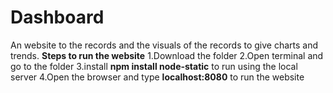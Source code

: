# Dashboard
An website to  the records and the visuals of the records to give charts and trends.
**Steps to run the website**
1.Download the folder
2.Open terminal and go to the folder
3.install **npm install node-static** to run using the local server
4.Open the browser and type **localhost:8080** to run the website 

